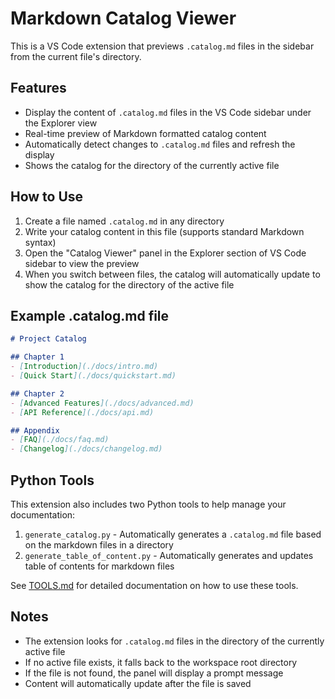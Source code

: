 # Markdown Catalog Viewer

This is a VS Code extension that previews `.catalog.md` files in the sidebar from the current file's directory.

## Features

- Display the content of `.catalog.md` files in the VS Code sidebar under the Explorer view
- Real-time preview of Markdown formatted catalog content
- Automatically detect changes to `.catalog.md` files and refresh the display
- Shows the catalog for the directory of the currently active file

## How to Use

1. Create a file named `.catalog.md` in any directory
2. Write your catalog content in this file (supports standard Markdown syntax)
3. Open the "Catalog Viewer" panel in the Explorer section of VS Code sidebar to view the preview
4. When you switch between files, the catalog will automatically update to show the catalog for the directory of the active file

## Example .catalog.md file

```markdown
# Project Catalog

## Chapter 1
- [Introduction](./docs/intro.md)
- [Quick Start](./docs/quickstart.md)

## Chapter 2
- [Advanced Features](./docs/advanced.md)
- [API Reference](./docs/api.md)

## Appendix
- [FAQ](./docs/faq.md)
- [Changelog](./docs/changelog.md)
```

## Python Tools

This extension also includes two Python tools to help manage your documentation:

1. `generate_catalog.py` - Automatically generates a `.catalog.md` file based on the markdown files in a directory
2. `generate_table_of_content.py` - Automatically generates and updates table of contents for markdown files

See [TOOLS.md](./TOOLS.md) for detailed documentation on how to use these tools.

## Notes

- The extension looks for `.catalog.md` files in the directory of the currently active file
- If no active file exists, it falls back to the workspace root directory
- If the file is not found, the panel will display a prompt message
- Content will automatically update after the file is saved